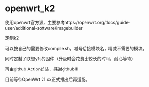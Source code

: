 # openwrt_k2
使用openwrt官方源，主要参考https://openwrt.org/docs/guide-user/additional-software/imagebuilder

定制k2

可以按自己的需要修改compile.sh，减号后接模块名，精减不需要的模块。

同时定制了联想y1s的固件（升级时会花费比较长的时间，耐心等待）

再由github Action组装，感谢github!!!

目前等待OpenWrt 21.xx正式推出后再适配。

